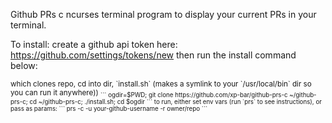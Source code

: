 Github PRs
c ncurses terminal program to display your current PRs in your terminal.

To install:
create a github api token here: https://github.com/settings/tokens/new
then run the install command below:

<sub>
which clones repo, cd into dir, `install.sh` (makes a symlink to your `/usr/local/bin` dir so you can run it anywhere))
<sub>
```
ogdir=$PWD; git clone https://github.com/xp-bar/github-prs-c ~/github-prs-c; cd ~/github-prs-c; ./install.sh; cd $ogdir
```
to run, either set env vars (run `prs` to see instructions), or pass as params:
```
prs -c -u your-github-username -r owner/repo
```
